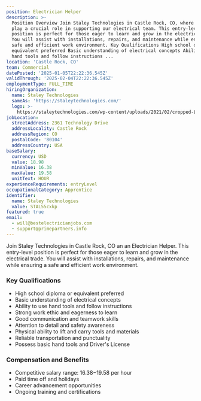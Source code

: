 ```yaml
---
position: Electrician Helper
description: >-
  Position Overview Join Staley Technologies in Castle Rock, CO, where you will
  play a crucial role in supporting our electrical team. This entry-level
  position is perfect for those eager to learn and grow in the electrical trade.
  You will assist with installations, repairs, and maintenance while ensuring a
  safe and efficient work environment. Key Qualifications High school diploma or
  equivalent preferred Basic understanding of electrical concepts Ability to use
  hand tools and follow instructions ...
location: 'Castle Rock, CO'
team: Commercial
datePosted: '2025-01-05T22:22:36.545Z'
validThrough: '2025-02-04T22:22:36.545Z'
employmentType: FULL_TIME
hiringOrganization:
  name: Staley Technologies
  sameAs: 'https://staleytechnologies.com/'
  logo: >-
    https://staleytechnologies.com/wp-content/uploads/2021/02/cropped-Logo_StaleyTechnologies.png
jobLocation:
  streetAddress: 2361 Technology Drive
  addressLocality: Castle Rock
  addressRegion: CO
  postalCode: '80104'
  addressCountry: USA
baseSalary:
  currency: USD
  value: 18.98
  minValue: 16.38
  maxValue: 19.58
  unitText: HOUR
experienceRequirements: entryLevel
occupationalCategory: Apprentice
identifier:
  name: Staley Technologies
  value: STAL55cxkp
featured: true
email:
  - will@bestelectricianjobs.com
  - support@primepartners.info
---
```




Join Staley Technologies in Castle Rock, CO an an Electrician Helper. This entry-level position is perfect for those eager to learn and grow in the electrical trade. You will assist with installations, repairs, and maintenance while ensuring a safe and efficient work environment.

### Key Qualifications

- High school diploma or equivalent preferred
- Basic understanding of electrical concepts
- Ability to use hand tools and follow instructions
- Strong work ethic and eagerness to learn
- Good communication and teamwork skills
- Attention to detail and safety awareness
- Physical ability to lift and carry tools and materials
- Reliable transportation and punctuality
- Possess basic hand tools and Driver's License


### Compensation and Benefits

- Competitive salary range: $16.38-$19.58 per hour
- Paid time off and holidays
- Career advancement opportunities
- Ongoing training and certifications
